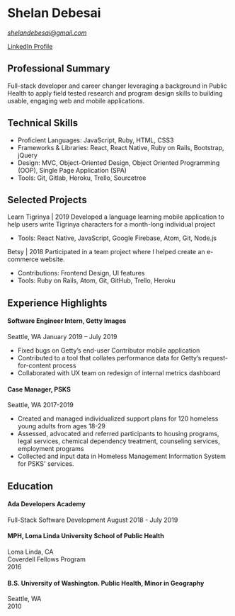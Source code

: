 # Shelan Debesai  
*shelandebesai@gmail.com* 

 [LinkedIn Profile](https://www.linkedin.com/in/s-j-debesai/)

## Professional Summary 
Full-stack developer and career changer leveraging a background in Public Health to apply field tested research and program design skills to building usable, engaging web and mobile applications. 

## Technical Skills
* Proficient Languages: JavaScript, Ruby, HTML, CSS3
* Frameworks & Libraries: React, React Native, Ruby on Rails, Bootstrap, jQuery
* Design: MVC, Object-Oriented Design, Object Oriented Programming (OOP), Single Page Application (SPA)
* Tools: Git, Gitlab, Heroku, Trello, Sourcetree 

## Selected Projects
Learn Tigrinya | 2019 
Developed a language learning mobile application to help users write Tigrinya characters for a month-long individual project
* Tools: React Native, JavaScript, Google Firebase, Atom, Git, Node.js 

Betsy | 2018 
Participated in a team project where I helped create an e-commerce website. 
* Contributions: Frontend Design, UI features 
* Tools: Ruby on Rails, Atom, Git, GitHub, Trello, Heroku 

## Experience Highlights 

#### Software Engineer Intern, Getty Images
Seattle, WA
January 2019 – July 2019	 
* Fixed bugs on Getty’s end-user Contributor mobile application 
* Contributed to a tool that collates performance data for Getty’s request-for-content process
* Collaborated with UX team on redesign of internal metrics dashboard

#### Case Manager, PSKS
Seattle, WA
2017-2019

* Created and managed individualized support plans for 120 homeless young adults from ages 18-29
* Assessed, advocated and referred participants to housing programs, legal services, chemical dependency treatment, counseling services, employment programs 
* Collected and input data in Homeless Management Information System for PSKS' services.

## Education  

#### Ada Developers Academy
Full-Stack Software Development
August 2018 - July 2019 

#### MPH, Loma Linda University School of Public Health  
Loma Linda, CA  
Coverdell Fellows Program  
2016

#### B.S. University of Washington. Public Health, Minor in Geography  
Seattle, WA  
2010


